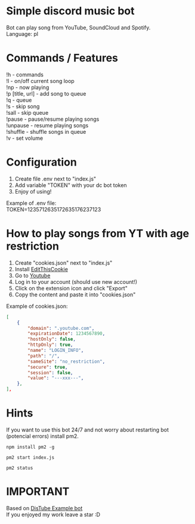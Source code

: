 # Simple discord music bot

Bot can play song from YouTube, SoundCloud and Spotify. <br>
Language: pl

# Commands / Features

!h - commands <br>
!l - on/off current song loop <br>
!np - now playing <br>
!p [title, url] - add song to queue <br>
!q - queue <br>
!s - skip song <br>
!sall - skip queue <br>
!pause - pause/resume playing songs <br>
!unpause - resume playing songs <br>
!shuffle - shuffle songs in queue <br>
!v - set volume <br>

# Configuration

1. Create file .env next to "index.js" <br>
2. Add variable "TOKEN" with your dc bot token<br>
3. Enjoy of using! <br>

Example of .env file: <br>
TOKEN=1235712635172635176237123

# How to play songs from YT with age restriction

1. Create "cookies.json" next to "index.js" <br>
2. Install <a href="https://www.editthiscookie.com/">EditThisCookie</a><br>
3. Go to <a href="https://www.youtube.com/">Youtube</a><br>
4. Log in to your account (should use new account!)<br>
5. Click on the extension icon and click "Export" <br>
6. Copy the content and paste it into "cookies.json" <br>

Example of cookies.json: <br>

```json
[
    {
        "domain": ".youtube.com",
        "expirationDate": 1234567890,
        "hostOnly": false,
        "httpOnly": true,
        "name": "LOGIN_INFO",
        "path": "/",
        "sameSite": "no_restriction",
        "secure": true,
        "session": false,
        "value": "---xxx---",
    },
],
```

# Hints

If you want to use this bot 24/7 and not worry about restarting bot (potencial errors) install pm2. <br>

```
npm install pm2 -g
```

```
pm2 start index.js
```

```
pm2 status
```

# IMPORTANT

Based on <a href="https://github.com/distubejs/example/tree/v4">DisTube Example bot </a><br>
If you enjoyed my work leave a star :D <br>
